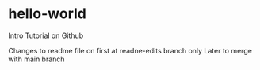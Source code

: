 # hello-world
Intro Tutorial on Github

Changes to readme file on first at readne-edits branch only
Later to merge with main branch

